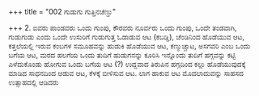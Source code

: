 +++
title = "002 ಗುಡುಗು ಗುತ್ತಿನಚೆಣ್ಡು"

+++
2. ಐವರು ಪಾಂಡವರು ಒಂದು ಗುಂಪು, ಕೌರವರು ನೂರ್ವರು ಒಂದು ಗುಂಪು, ಒಂದೇ ತಂಡವಾಗಿ, ಗುಡುಗುಡು ಎಂದು ಒಂದೇ ಉಸುರಿಗೆ ಗುಡುಗುತ್ತ ಓಡಾಡುವ ಆಟ (ಕಬಡ್ಡಿ), ಚೆಂಡಿನಿಂದ ಹೊಡೆಯುವ ಆಟ, ಕತ್ತಲೆಯಲ್ಲಿ ಇರುವ ಕಂಬಗಳ ಸಮೂಹವನ್ನು ಹುಡುಕಿ ಹೊಡೆಯುವ ಆಟ, ಕಣ್ಮುಚ್ಚಾಟ, ಅಸಗವರಿ ಎಂಬ ಒಂದು ಬಗೆಯ ಆಟ, ಮರದ ಹಲಗೆಯ ಒಂದು ತುದಿಗೆ ಹುಡುಗನನ್ನು ಕೂರಿಸಿ ಇನ್ನೊಂದು ತುದಿಗೆ ಹಗ್ಗವನ್ನು ಕಟ್ಟಿ ಎಳೆದುಕೊಂಡು ಹೋಗುವ ಒಂದು ಬಗೆಯ ಆಟ (?) ಉದ್ದವಾದ ತಿರುಪಿನ ಹಗ್ಗದಿಂದ ಕಲ್ಲು ಹೊಡೆಯುವುದಕ್ಕೆ ಮಾಡಿದ ಸಾಧನದಿಂದ ಆಡುವ ಆಟ, ಕೆಳಕ್ಕೆ ಬೀಳಿಸುವ ಆಟ. ಲಾಗ ಹಾಕುವ ಆಟ ಮೊದಲಾದುವನ್ನು ಸಾಹಸದ ಉತ್ಸಾಹದಲ್ಲಿ ಆಡಿದರು
